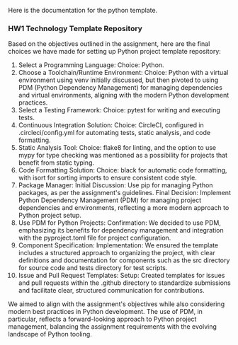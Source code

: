Here is the documentation for the python template.

### HW1 Technology Template Repository
Based on the objectives outlined in the assignment, here are the final choices we have made for setting up Python project template repository:

1. Select a Programming Language:
   Choice: Python.
2. Choose a Toolchain/Runtime Environment:
   Choice: Python with a virtual environment using venv initially discussed, but then pivoted to using PDM (Python Dependency Management) for managing dependencies and virtual environments, aligning with the modern Python development practices.
3. Select a Testing Framework:
   Choice: pytest for writing and executing tests.
4. Continuous Integration Solution:
   Choice: CircleCI, configured in .circleci/config.yml for automating tests, static analysis, and code formatting.
5. Static Analysis Tool:
   Choice: flake8 for linting, and the option to use mypy for type checking was mentioned as a possibility for projects that benefit from static typing.
6. Code Formatting Solution:
   Choice: black for automatic code formatting, with isort for sorting imports to ensure consistent code style.
7. Package Manager:
   Initial Discussion: Use pip for managing Python packages, as per the assignment's guidelines.
   Final Decision: Implement Python Dependency Management (PDM) for managing project dependencies and environments, reflecting a more modern approach to Python project setup.
8. Use PDM for Python Projects:
   Confirmation: We decided to use PDM, emphasizing its benefits for dependency management and integration with the pyproject.toml file for project configuration.
9. Component Specification:
   Implementation: We ensured the template includes a structured approach to organizing the project, with clear definitions and documentation for components such as the src directory for source code and tests directory for test scripts.
10. Issue and Pull Request Templates:
    Setup: Created templates for issues and pull requests within the .github directory to standardize submissions and facilitate clear, structured communication for contributions.

We aimed to align with the assignment's objectives while also considering modern best practices in Python development. The use of PDM, in particular, reflects a forward-looking approach to Python project management, balancing the assignment requirements with the evolving landscape of Python tooling.

